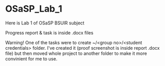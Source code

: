 # OSaSP_Lab_1

Here is Lab 1 of OSaSP BSUIR subject

Progress report & task is inside .docx files

Warning! One of the tasks were to create ~/\<group no\>/\<student credentials\> folder.
I've created it (proof screenshot is inside report .docx file) but then moved whole project
to another folder to make it more convinient for me to use.
